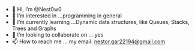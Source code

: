 - 👋 Hi, I’m @Nest0w0
- 👀 I’m interested in ...programming in general
- 🌱 I’m currently learning ...Dynamic data structures, like Queues, Stacks, Trees and Graphs
- 💞️ I’m looking to collaborate on ... yes
- 📫 How to reach me ... my email: nestor.gar22194@gmail.com

<!---
Nest0w0/Nest0w0 is a ✨ special ✨ repository because its `README.md` (this file) appears on your GitHub profile.
You can click the Preview link to take a look at your changes.
--->
